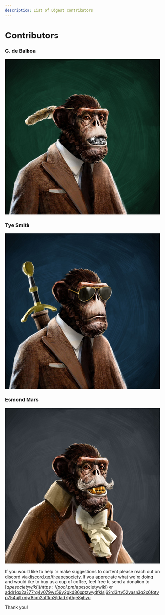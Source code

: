 ```yaml
---
description: List of Digest contributors
---
```


# Contributors

### G. de Balboa

![](<../.gitbook/assets/image (2).png>)

###

### Tye Smith

![](<../.gitbook/assets/image (5).png>)



### Esmond Mars

![](<../.gitbook/assets/image (6).png>)



If you would like to help or make suggestions to content please reach out on discord via [discord.gg/theapesociety](https://discord.gg/theapesociety). If you appreciate what we're doing and would like to buy us a cup of coffee, feel free to send a donation to  $[apesocietywiki](https://pool.pm/$apesocietywiki) or [addr1qx2a877rg4v079ws59y2gkd86gptzwydfklsj69rd3rty52vasn3q2x6fqtyp754ujllxnjsr8cm2affkn3jldad7p0qe8ghyu](https://pool.pm/addr1qx2a877rg4v079ws59y2gkd86gptzwydfklsj69rd3rty52vasn3q2x6fqtyp754ujllxnjsr8cm2affkn3jldad7p0qe8ghyu)

Thank you!&#x20;
